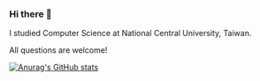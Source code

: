 ### Hi there 👋

<!--
**Peter-Kung/Peter-Kung** is a ✨ _special_ ✨ repository because its `README.md` (this file) appears on your GitHub profile.

Here are some ideas to get you started:

- 🔭 I’m currently working on ...
- 🌱 I’m currently learning ...
- 👯 I’m looking to collaborate on ...
- 🤔 I’m looking for help with ...
- 💬 Ask me about ...
- 📫 How to reach me: ...
- 😄 Pronouns: ...
- ⚡ Fun fact: ...
-->
I studied Computer Science at National Central University, Taiwan.

All questions are welcome!

[![Anurag's GitHub stats](https://github-readme-stats.vercel.app/api/top-langs?username=Peter-Kung&hide=php&show_icons=true&theme=dark)](https://github.com/anuraghazra/github-readme-stats)
